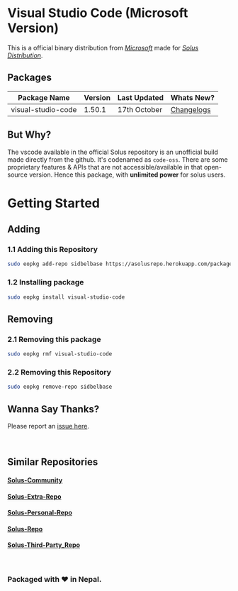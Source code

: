 # Visual Studio Code (Microsoft Version)

This is a official binary distribution from [*Microsoft*](https://code.visualstudio.com/) made for [*Solus Distribution*](https://getsol.us/home/).

## Packages

| Package Name | Version | Last Updated | Whats New?
|-|-|-|-|
| visual-studio-code | 1.50.1 | 17th October | [Changelogs](https://github.com/microsoft/vscode/releases/tag/1.50.1) |


## But Why?

The vscode available in the official Solus repository is an unofficial build made directly from the github. It's codenamed as `code-oss`. There are some proprietary features & APIs that are not accessible/available in that open-source version. Hence this package, with **unlimited power** for solus users.

# Getting Started

## Adding

### 1.1 Adding this Repository

```bash
sudo eopkg add-repo sidbelbase https://asolusrepo.herokuapp.com/packages/eopkg-index.xml.xz
```


### 1.2 Installing package

```bash
sudo eopkg install visual-studio-code
```

## Removing

### 2.1 Removing this package

```bash
sudo eopkg rmf visual-studio-code
```

### 2.2 Removing this Repository

```bash
sudo eopkg remove-repo sidbelbase
```

## Wanna Say Thanks?

Please report an [issue here](https://github.com/sidbelbase/solus/issues/new).


<br>

## Similar Repositories

#### [Solus-Community](https://github.com/cantalupo555/repo-solus)
#### [Solus-Extra-Repo](https://github.com/algent-al/solus-extra-repo)
#### [Solus-Personal-Repo](https://github.com/Christoph3PT/solus-personal-repo)
#### [Solus-Repo](https://github.com/canoi12/solus-repo)
#### [Solus-Third-Party_Repo](https://gitlab.com/devil505/solus-3rd-party-repo)


<br>

### Packaged with ❤️ in Nepal.